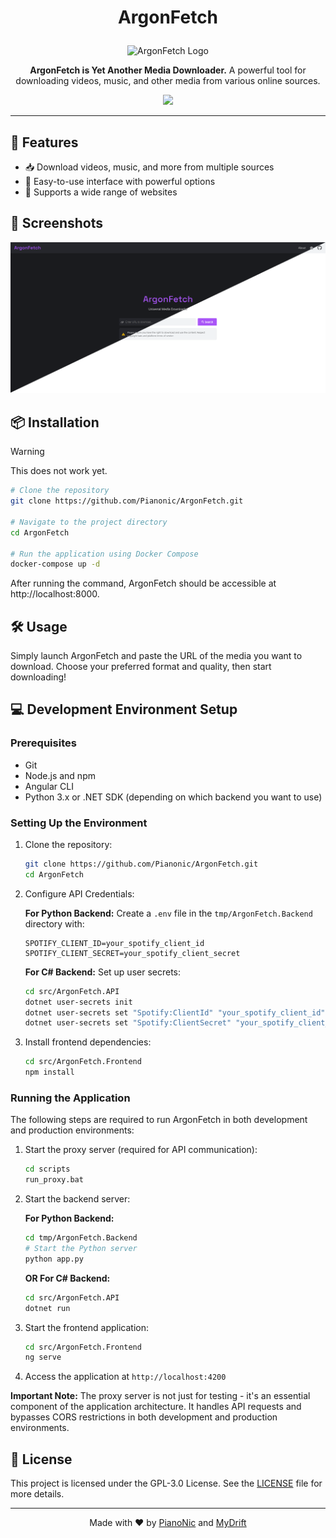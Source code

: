 # <p align="center">ArgonFetch</p>

<p align="center">
  <img src="https://github.com/user-attachments/assets/bf03eee6-0aa5-4508-8d2f-cb6fd6b1485f" width="200" alt="ArgonFetch Logo">
</p>

<p align="center">
  <strong>ArgonFetch is Yet Another Media Downloader.</strong> 
  A powerful tool for downloading videos, music, and other media from various online sources.
</p>
<p align="center">
  <a href="https://hits.seeyoufarm.com"><img src="https://hits.seeyoufarm.com/api/count/incr/badge.svg?url=https%3A%2F%2Fgithub.com%2FArgonFetch%2FArgonFetch&count_bg=%23A855F6&title_bg=%23555555&icon=powershell.svg&icon_color=%23E7E7E7&title=Visits&edge_flat=false"/></a>
</p>

---

## 🚀 Features

- 📥 Download videos, music, and more from multiple sources 
- 🎯 Easy-to-use interface with powerful options 
- 🔗 Supports a wide range of websites 

## 📸 Screenshots

<p align="center">
  <img src=".\assets\startpage.png" width="1000" alt="ArgonFetch Screenshot">

## 📦 Installation

> [!WARNING]  
> This does not work yet.

```sh
# Clone the repository
git clone https://github.com/Pianonic/ArgonFetch.git

# Navigate to the project directory
cd ArgonFetch

# Run the application using Docker Compose
docker-compose up -d
```
After running the command, ArgonFetch should be accessible at http://localhost:8000.

## 🛠️ Usage

Simply launch ArgonFetch and paste the URL of the media you want to download. 
Choose your preferred format and quality, then start downloading!

## 💻 Development Environment Setup

### Prerequisites
- Git
- Node.js and npm
- Angular CLI
- Python 3.x or .NET SDK (depending on which backend you want to use)

### Setting Up the Environment

1. Clone the repository:
   ```sh
   git clone https://github.com/Pianonic/ArgonFetch.git
   cd ArgonFetch
   ```

2. Configure API Credentials:

   **For Python Backend:**
   Create a `.env` file in the `tmp/ArgonFetch.Backend` directory with:
   ```
   SPOTIFY_CLIENT_ID=your_spotify_client_id
   SPOTIFY_CLIENT_SECRET=your_spotify_client_secret
   ```

   **For C# Backend:**
   Set up user secrets:
   ```sh
   cd src/ArgonFetch.API
   dotnet user-secrets init
   dotnet user-secrets set "Spotify:ClientId" "your_spotify_client_id"
   dotnet user-secrets set "Spotify:ClientSecret" "your_spotify_client_secret"
   ```

3. Install frontend dependencies:
   ```sh
   cd src/ArgonFetch.Frontend
   npm install
   ```

### Running the Application

The following steps are required to run ArgonFetch in both development and production environments:

1. Start the proxy server (required for API communication):
   ```sh
   cd scripts
   run_proxy.bat
   ```

2. Start the backend server:

   **For Python Backend:**
   ```sh
   cd tmp/ArgonFetch.Backend
   # Start the Python server
   python app.py
   ```

   **OR For C# Backend:**
   ```sh
   cd src/ArgonFetch.API
   dotnet run
   ```

3. Start the frontend application:
   ```sh
   cd src/ArgonFetch.Frontend
   ng serve
   ```

4. Access the application at `http://localhost:4200`

**Important Note:** The proxy server is not just for testing - it's an essential component of the application architecture. It handles API requests and bypasses CORS restrictions in both development and production environments.

## 📜 License

This project is licensed under the GPL-3.0 License. 
See the [LICENSE](LICENSE) file for more details.

---

<p align="center">Made with ❤️ by <a href="https://github.com/Pianonic">PianoNic</a> and <a href="https://github.com/MyDrift-user">MyDrift</a></p>